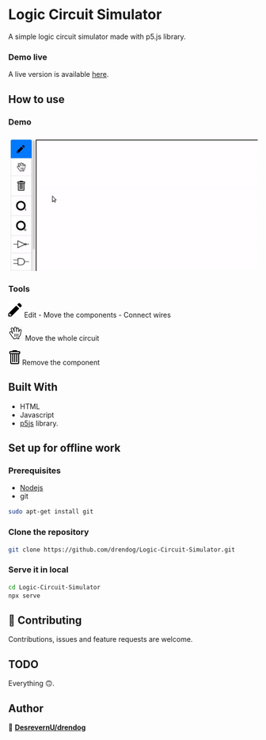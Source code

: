 # Logic Circuit Simulator
A simple logic circuit simulator made with p5.js library.

### Demo live
A live version is available [here](https://drendog.github.io/Logic-Circuit-Simulator/).

## How to use
### Demo
![](demo.gif)

### Tools
![](simulator/img/pencil.svg) Edit - Move the components - Connect wires

![](simulator/img/hand.png) Move the whole circuit

![](simulator/img/trashcan.svg) Remove the component

## Built With
* HTML
* Javascript
* [p5js](https://github.com/processing/p5.js) library.

## Set up for offline work
### Prerequisites
* [Nodejs](https://nodejs.org)
* git
```bash
sudo apt-get install git
```

### Clone the repository
```bash
git clone https://github.com/drendog/Logic-Circuit-Simulator.git
```

### Serve it in local
```bash
cd Logic-Circuit-Simulator
npx serve
```
## 🤝 Contributing
Contributions, issues and feature requests are welcome.

## TODO
Everything 🙃.

## Author
👤 **[DesrevernU/drendog](https://github.com/drendog)**
